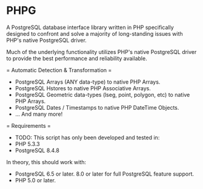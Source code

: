 PHPG
====

A PostgreSQL database interface library written in PHP specifically designed to confront and solve a majority of long-standing issues with PHP's native PostgreSQL driver.

Much of the underlying functionality utilizes PHP's native PostgreSQL driver to provide the best performance and reliability available.

= Automatic Detection & Transformation =
* PostgreSQL Arrays (ANY data-type) to native PHP Arrays.
* PostgreSQL Hstores to native PHP Associative Arrays.
* PostgreSQL Geometric data-types (lseg, point, polygon, etc) to native PHP Arrays.
* PostgreSQL Dates / Timestamps to native PHP DateTime Objects.
* ... And many more!

= Requirements =
* TODO: This script has only been developed and tested in:
* PHP 5.3.3
* PostgreSQL 8.4.8

In theory, this should work with:
* PostgreSQL 6.5 or later. 8.0 or later for full PostgreSQL feature support.
* PHP 5.0 or later.


